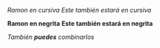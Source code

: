 *Ramon en cursiva*
_Este también estará en cursiva_

**Ramon en negrita**
__Este también estará en negrita__

_También **puedes** combinarlos_
